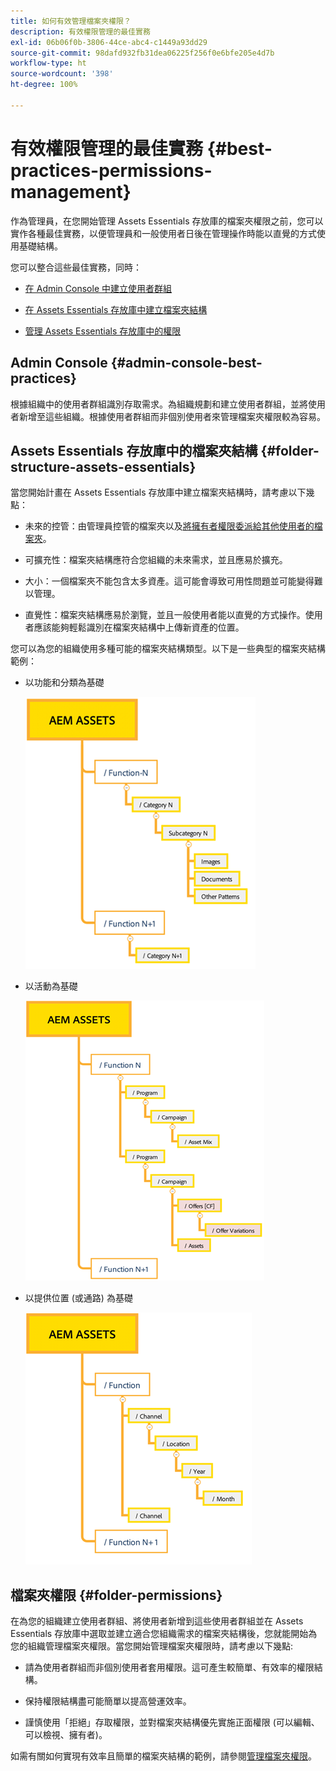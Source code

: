 ```yaml
---
title: 如何有效管理檔案夾權限？
description: 有效權限管理的最佳實務
exl-id: 06b06f0b-3806-44ce-abc4-c1449a93dd29
source-git-commit: 98dafd932fb31dea06225f256f0e6bfe205e4d7b
workflow-type: ht
source-wordcount: '398'
ht-degree: 100%

---
```


# 有效權限管理的最佳實務 {#best-practices-permissions-management}

作為管理員，在您開始管理 Assets Essentials 存放庫的檔案夾權限之前，您可以實作各種最佳實務，以便管理員和一般使用者日後在管理操作時能以直覺的方式使用基礎結構。

您可以整合這些最佳實務，同時：

* [在 Admin Console 中建立使用者群組](#admin-console-best-practices)

* [在 Assets Essentials 存放庫中建立檔案夾結構](#folder-structure-assets-essentials)

* [管理 Assets Essentials 存放庫中的權限](#folder-permissions)

## Admin Console {#admin-console-best-practices}

根據組織中的使用者群組識別存取需求。為組織規劃和建立使用者群組，並將使用者新增至這些組織。根據使用者群組而非個別使用者來管理檔案夾權限較為容易。

## Assets Essentials 存放庫中的檔案夾結構 {#folder-structure-assets-essentials}

當您開始計畫在 Assets Essentials 存放庫中建立檔案夾結構時，請考慮以下幾點：

* 未來的控管：由管理員控管的檔案夾以及[將擁有者權限委派給其他使用者的檔案夾](manage-permissions.md##manage-permissions-folders)。

* 可擴充性：檔案夾結構應符合您組織的未來需求，並且應易於擴充。

* 大小：一個檔案夾不能包含太多資產。這可能會導致可用性問題並可能變得難以管理。

* 直覺性：檔案夾結構應易於瀏覽，並且一般使用者能以直覺的方式操作。使用者應該能夠輕鬆識別在檔案夾結構中上傳新資產的位置。

您可以為您的組織使用多種可能的檔案夾結構類型。以下是一些典型的檔案夾結構範例：

* 以功能和分類為基礎

   ![功能和分類](assets/function-categorization.png)

* 以活動為基礎

   ![以活動為基礎](assets/campaign-based.png)

* 以提供位置 (或通路) 為基礎

   ![以提供位置為基礎](assets/offer-location.png)


## 檔案夾權限 {#folder-permissions}

在為您的組織建立使用者群組、將使用者新增到這些使用者群組並在 Assets Essentials 存放庫中選取並建立適合您組織需求的檔案夾結構後，您就能開始為您的組織管理檔案夾權限。當您開始管理檔案夾權限時，請考慮以下幾點:

* 請為使用者群組而非個別使用者套用權限。這可產生較簡單、有效率的權限結構。

* 保持權限結構盡可能簡單以提高營運效率。

* 謹慎使用「拒絕」存取權限，並對檔案夾結構優先實施正面權限 (可以編輯、可以檢視、擁有者)。

如需有關如何實現有效率且簡單的檔案夾結構的範例，請參閱[管理檔案夾權限](manage-permissions.md##manage-permissions-folders)。
